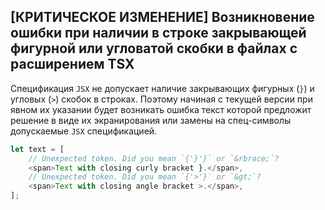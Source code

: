 ## [КРИТИЧЕСКОЕ ИЗМЕНЕНИЕ] Возникновение ошибки при наличии в строке закрывающей фигурной или угловатой скобки в файлах с расширением TSX

Спецификация `JSX` не допускает наличие закрывающих фигурных (`}`) и угловых (`>`) скобок в строках. Поэтому начиная с текущей версии при явном их указании будет возникать ошибка текст которой предложит решение в виде их экранирования или замены на спец-символы допускаемые `JSX` спецификацией.

`````typescript
let text = [
    // Unexpected token. Did you mean `{'}'}` or `&rbrace;`?
    <span>Text with closing curly bracket }.</span>,
    // Unexpected token. Did you mean `{'>'}` or `&gt;`?
    <span>Text with closing angle bracket >.</span>,
];

`````
